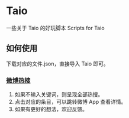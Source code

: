 # Taio

一些关于 Taio 的好玩脚本 Scripts for Taio

## 如何使用

下载对应的文件.json，直接导入 Taio 即可。

### [微博热搜](https://github.com/evilbutcher/Taio/blob/master/Actions/%E5%BE%AE%E5%8D%9A%E7%83%AD%E6%90%9C.json)
1. 如果不输入关键词，则呈现全部热搜。
2. 点击对应的条目，可以跳转微博 App 查看详情。
3. 如果有更好的想法，欢迎反馈。

